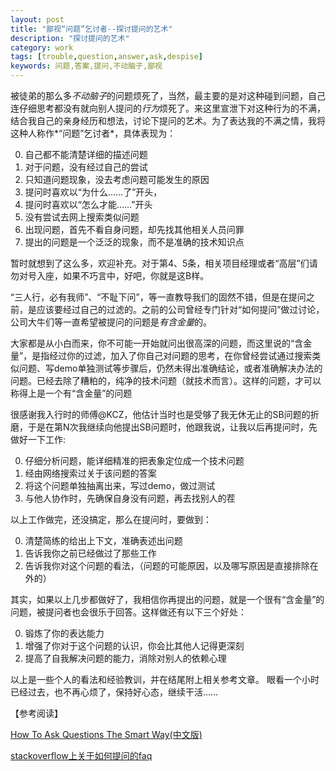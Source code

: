 ```yaml
---
layout: post
title: "鄙视“问题”乞讨者--探讨提问的艺术"
description: "探讨提问的艺术"
category: work
tags: [trouble,question,answer,ask,despise]
keywords: 问题,答案,提问,不动脑子,鄙视
---
```

被徒弟的那么多*不动脑子*的问题烦死了，当然，最主要的是对这种碰到问题，自己连仔细思考都没有就向别人提问的*行为*烦死了。来这里宣泄下对这种行为的不满，结合我自己的亲身经历和想法，讨论下提问的艺术。为了表达我的不满之情，我将这种人称作*“问题”乞讨者*，具体表现为：

0. 自己都不能清楚详细的描述问题
1. 对于问题，没有经过自己的尝试
2. 只知道问题现象，没去考虑问题可能发生的原因
3. 提问时喜欢以“为什么……了”开头，
4. 提问时喜欢以“怎么才能……”开头
5. 没有尝试去网上搜索类似问题
6. 出现问题，首先不看自身问题，却先找其他相关人员问罪
7. 提出的问题是一个泛泛的现象，而不是准确的技术知识点

暂时就想到了这么多，欢迎补充。对于第4、5条，相关项目经理或者“高层”们请勿对号入座，如果不巧言中，好吧，你就是这B样。

“三人行，必有我师”、“不耻下问”，等一直教导我们的固然不错，但是在提问之前，是应该要经过自己的过滤的。之前的公司曾经专门针对“如何提问”做过讨论，公司大牛们等一直希望被提问的问题是*有含金量*的。

大家都是从小白而来，你不可能一开始就问出很高深的问题，而这里说的“含金量”，是指经过你的过滤，加入了你自己对问题的思考，在你曾经尝试通过搜索类似问题、写demo单独测试等步骤后，仍然未得出准确结论，或者准确解决办法的问题。已经去除了糟粕的，纯净的技术问题（就技术而言）。这样的问题，才可以称得上是一个有“含金量”的问题

很感谢我入行时的师傅@KCZ，他估计当时也是受够了我无休无止的SB问题的折磨，于是在第N次我继续向他提出SB问题时，他跟我说，让我以后再提问时，先做好一下工作:

0. 仔细分析问题，能详细精准的把表象定位成一个技术问题
1. 经由网络搜索过关于该问题的答案
2. 将这个问题单独抽离出来，写过demo，做过测试
3. 与他人协作时，先确保自身没有问题，再去找别人的茬

以上工作做完，还没搞定，那么在提问时，要做到：

0. 清楚简练的给出上下文，准确表述出问题
1. 告诉我你之前已经做过了那些工作
2. 告诉我你对这个问题的看法，（问题的可能原因，以及哪写原因是直接排除在外的）

其实，如果以上几步都做好了，我相信你再提出的问题，就是一个很有“含金量”的问题，被提问者也会很乐于回答。这样做还有以下三个好处：

0. 锻炼了你的表达能力
1. 增强了你对于这个问题的认识，你会比其他人记得更深刻
2. 提高了自我解决问题的能力，消除对别人的依赖心理

以上是一些个人的看法和经验教训，并在结尾附上相关参考文章。
眼看一个小时已经过去，也不再心烦了，保持好心态，继续干活……

【参考阅读】

[How To Ask Questions The Smart Way(中文版)](http://www.beiww.com/doc/oss/smart-questions.html)

[stackoverflow上关于如何提问的faq](http://stackoverflow.com/faq)
